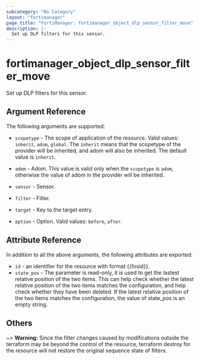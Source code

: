 ```yaml
---
subcategory: "No Category"
layout: "fortimanager"
page_title: "FortiManager: fortimanager_object_dlp_sensor_filter_move"
description: |-
  Set up DLP filters for this sensor.
---
```


# fortimanager_object_dlp_sensor_filter_move
Set up DLP filters for this sensor.

## Argument Reference


The following arguments are supported:

* `scopetype` - The scope of application of the resource. Valid values: `inherit`, `adom`, `global`. The `inherit` means that the scopetype of the provider will be inherited, and adom will also be inherited. The default value is `inherit`.
* `adom` - Adom. This value is valid only when the `scopetype` is `adom`, otherwise the value of adom in the provider will be inherited.
* `sensor` - Sensor.
* `filter` - Filter.

* `target` - Key to the target entry.
* `option` - Option. Valid values: `before`, `after`.


## Attribute Reference

In addition to all the above arguments, the following attributes are exported:
* `id` - an identifier for the resource with format {{fosid}}.
* `state_pos` - The parameter is read-only, it is used to get the lastest relative position of the two items. This can help check whether the latest relative position of the two items matches the configuration, and help check whether they have been deleted. If the latest relative position of the two items matches the configuration, the value of state_pos is an empty string.

## Others

~> **Warning:** Since the filter changes caused by modifications outside the terraform may be beyond the control of the resource, terraform destroy for the resource will not restore the original sequence state of filters.
